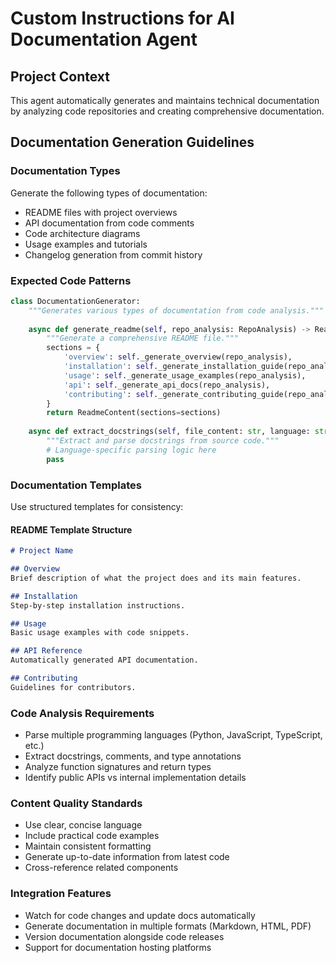 # Custom Instructions for AI Documentation Agent

## Project Context
This agent automatically generates and maintains technical documentation by analyzing code repositories and creating comprehensive documentation.

## Documentation Generation Guidelines

### Documentation Types
Generate the following types of documentation:
- README files with project overviews
- API documentation from code comments
- Code architecture diagrams
- Usage examples and tutorials
- Changelog generation from commit history

### Expected Code Patterns
```python
class DocumentationGenerator:
    """Generates various types of documentation from code analysis."""
    
    async def generate_readme(self, repo_analysis: RepoAnalysis) -> ReadmeContent:
        """Generate a comprehensive README file."""
        sections = {
            'overview': self._generate_overview(repo_analysis),
            'installation': self._generate_installation_guide(repo_analysis),
            'usage': self._generate_usage_examples(repo_analysis),
            'api': self._generate_api_docs(repo_analysis),
            'contributing': self._generate_contributing_guide(repo_analysis)
        }
        return ReadmeContent(sections=sections)
    
    async def extract_docstrings(self, file_content: str, language: str) -> List[DocString]:
        """Extract and parse docstrings from source code."""
        # Language-specific parsing logic here
        pass
```

### Documentation Templates
Use structured templates for consistency:

#### README Template Structure
```markdown
# Project Name

## Overview
Brief description of what the project does and its main features.

## Installation
Step-by-step installation instructions.

## Usage
Basic usage examples with code snippets.

## API Reference
Automatically generated API documentation.

## Contributing
Guidelines for contributors.
```

### Code Analysis Requirements
- Parse multiple programming languages (Python, JavaScript, TypeScript, etc.)
- Extract docstrings, comments, and type annotations
- Analyze function signatures and return types
- Identify public APIs vs internal implementation details

### Content Quality Standards
- Use clear, concise language
- Include practical code examples
- Maintain consistent formatting
- Generate up-to-date information from latest code
- Cross-reference related components

### Integration Features
- Watch for code changes and update docs automatically
- Generate documentation in multiple formats (Markdown, HTML, PDF)
- Version documentation alongside code releases
- Support for documentation hosting platforms